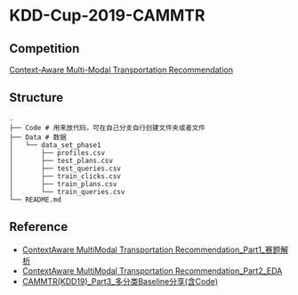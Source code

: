 # KDD-Cup-2019-CAMMTR

## Competition
[Context-Aware Multi-Modal Transportation Recommendation](https://dianshi.baidu.com/competition/29/rule)

## Structure
```
.
├── Code # 用来放代码，可在自己分支自行创建文件夹或者文件
├── Data # 数据
│   └── data_set_phase1
│       ├── profiles.csv
│       ├── test_plans.csv
│       ├── test_queries.csv
│       ├── train_clicks.csv
│       ├── train_plans.csv
│       └── train_queries.csv
└── README.md
```

## Reference
* [ContextAware MultiModal Transportation Recommendation_Part1_赛题解析](https://mp.weixin.qq.com/s/3Qgz-swaSVsqHU86B5mfOA)
* [ContextAware MultiModal Transportation Recommendation_Part2_EDA](https://mp.weixin.qq.com/s/rlp2c3k8Y7NC73SPoONAMQ)
* [CAMMTR(KDD19)_Part3_多分类Baseline分享(含Code)](https://mp.weixin.qq.com/s/CHLxzXo2dV6RY-JVam510w)